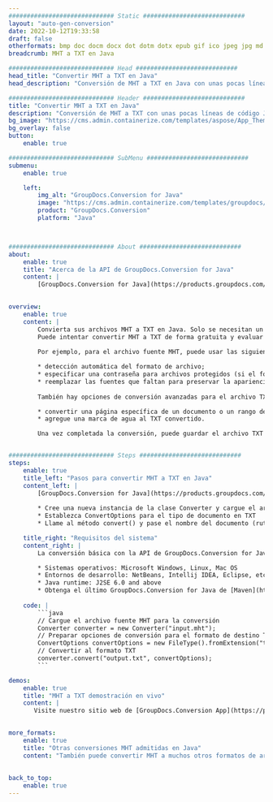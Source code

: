 ```yaml
---
############################# Static ############################
layout: "auto-gen-conversion"
date: 2022-10-12T19:33:58
draft: false
otherformats: bmp doc docm docx dot dotm dotx epub gif ico jpeg jpg md odt ott pdf png psd rtf tex tif tiff txt xps
breadcrumb: MHT a TXT en Java

############################# Head ############################
head_title: "Convertir MHT a TXT en Java"
head_description: "Conversión de MHT a TXT en Java con unas pocas líneas de código. Convierta más de 160 formatos de archivo con la API de conversión de documentos de GroupDocs para Java"

############################# Header ############################
title: "Convertir MHT a TXT en Java"
description: "Conversión de MHT a TXT con unas pocas líneas de código Java"
bg_image: "https://cms.admin.containerize.com/templates/aspose/App_Themes/V3/images/bg/header1.png"
bg_overlay: false
button:
    enable: true

############################# SubMenu ############################
submenu:
    enable: true

    left:
        img_alt: "GroupDocs.Conversion for Java"
        image: "https://cms.admin.containerize.com/templates/groupdocs/images/product-logos/90x90-noborder/groupdocs-conversion-java.png"
        product: "GroupDocs.Conversion"
        platform: "Java"



############################# About ############################
about:
    enable: true
    title: "Acerca de la API de GroupDocs.Conversion for Java"
    content: |
        [GroupDocs.Conversion for Java](https://products.groupdocs.com/conversion/java/) es una API de conversión de formato de archivo avanzada para convertir entre formatos populares de imagen y documento como Microsoft Office, OpenDocument, PDF, HTML, correo electrónico, CAD. y mucho más con solo unas pocas líneas de código. La API nativa detecta automáticamente los formatos de los documentos originales y ofrece muchas opciones para personalizar los documentos convertidos. Junto con la función de extraer información de un documento, también admite el almacenamiento en caché de los resultados de la conversión en el disco local de forma predeterminada. Sin embargo, se puede admitir cualquier tipo de almacenamiento en caché mediante la implementación de las interfaces adecuadas: Amazon S3, Dropbox, Google Drive, Windows Azure, Reddis o cualquier otra.
    

overview:
    enable: true
    content: |
        Convierta sus archivos MHT a TXT en Java. Solo se necesitan un par de líneas de código Java en cualquier plataforma de su elección, como Windows, Linux, macOS.
        Puede intentar convertir MHT a TXT de forma gratuita y evaluar la calidad de los resultados de la conversión. Junto con los sencillos scripts de conversión de archivos, puede probar opciones más sofisticadas para cargar el archivo de origen MHT y almacenar la salida TXT. 
        
        Por ejemplo, para el archivo fuente MHT, puede usar las siguientes opciones de carga:

        * detección automática del formato de archivo;
        * especificar una contraseña para archivos protegidos (si el formato de archivo lo admite);
        * reemplazar las fuentes que faltan para preservar la apariencia del documento.
        
        También hay opciones de conversión avanzadas para el archivo TXT:

        * convertir una página específica de un documento o un rango de páginas;
        * agregue una marca de agua al TXT convertido.

        Una vez completada la conversión, puede guardar el archivo TXT en su ruta de archivo local o en cualquier almacenamiento de terceros, como FTP, Amazon S3, Google Drive, Dropbox, etc. Tenga en cuenta que para convertir MHT a TXT, no necesita instalar ningún software adicional, como MS Office, Open Office, Adobe Acrobat Reader, etc.


############################# Steps ############################
steps:
    enable: true
    title_left: "Pasos para convertir MHT a TXT en Java"
    content_left: |
        [GroupDocs.Conversion for Java](https://products.groupdocs.com/conversion/java/) permite a los desarrolladores convertir fácilmente el archivo MHT a TXT con unas pocas líneas de código.
        
        * Cree una nueva instancia de la clase Converter y cargue el archivo MHT con la ruta completa
        * Establezca ConvertOptions para el tipo de documento en TXT
        * Llame al método convert() y pase el nombre del documento (ruta completa) y el formato (TXT) como parámetro

    title_right: "Requisitos del sistema"
    content_right: |
        La conversión básica con la API de GroupDocs.Conversion for Java se puede realizar con solo unas pocas líneas de código. Nuestras API son compatibles con todas las principales plataformas y sistemas operativos. Antes de ejecutar el código a continuación, asegúrese de tener instalados los siguientes requisitos previos en su sistema.

        * Sistemas operativos: Microsoft Windows, Linux, Mac OS
        * Entornos de desarrollo: NetBeans, Intellij IDEA, Eclipse, etc.
        * Java runtime: J2SE 6.0 and above
        * Obtenga el último GroupDocs.Conversion for Java de [Maven](https://repository.groupdocs.com/webapp/#/artifacts/browse/tree/General/repo/com/groupdocs/groupdocs-conversion)
         
    code: |
        ```java    
        // Cargue el archivo fuente MHT para la conversión
        Converter converter = new Converter("input.mht");
        // Preparar opciones de conversión para el formato de destino TXT
        ConvertOptions convertOptions = new FileType().fromExtension("txt").getConvertOptions();
        // Convertir al formato TXT
        converter.convert("output.txt", convertOptions);
        ```

demos:
    enable: true
    title: "MHT a TXT demostración en vivo"
    content: |
       Visite nuestro sitio web de [GroupDocs.Conversion App](https://products.groupdocs.app/conversion/family) y pruebe la conversión de MHT a TXT ahora. La demostración gratuita tiene los siguientes beneficios
          

more_formats:
    enable: true
    title: "Otras conversiones MHT admitidas en Java"
    content: "También puede convertir MHT a muchos otros formatos de archivo. Consulte la lista a continuación."
       
       
back_to_top:
    enable: true
---
```

